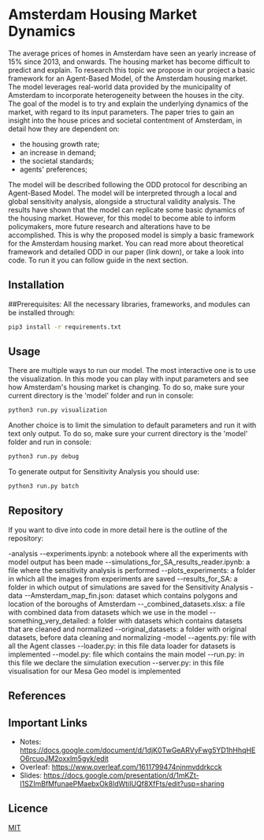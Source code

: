 # Amsterdam Housing Market Dynamics

The average prices of homes in Amsterdam have seen an yearly increase of 15\% since 2013, and onwards. The housing market has become difficult to predict and explain. To research this topic we propose in our project a basic framework for an Agent-Based Model, of the Amsterdam housing market. The model leverages real-world data provided by the municipality of Amsterdam to incorporate heterogeneity between the houses in the city. The goal of the model is to try and explain the underlying dynamics of the market, with regard to its input parameters.
The paper tries to gain an insight into the house prices and societal contentment of Amsterdam, in detail how they are dependent on:
- the housing growth rate;
- an increase in demand;
- the societal standards;
- agents' preferences; 

The model will be described following the ODD protocol for describing an Agent-Based Model. The model will be interpreted through a local and global sensitivity analysis, alongside a structural validity analysis. The results have shown that the model can replicate some basic dynamics of the housing market. However, for this model to become able to inform policymakers, more future research and alterations have to be accomplished. This is why the proposed model is simply a basic framework for the Amsterdam housing market.
You can read more about theoretical framework and detailed ODD in our paper (link down), or take a look into code. To run it you can follow guide in the next section.

## Installation

##Prerequisites:
All the necessary libraries, frameworks, and modules can be installed through:

```bash
pip3 install -r requirements.txt
```

## Usage
There are multiple ways to run our model. The most interactive one is to use the visualization. In this mode you can play with input parameters and see how Amsterdam's housing market is changing. To do so, make sure your current directory is the 'model' folder and run in console:

```bash
python3 run.py visualization
```

Another choice is to limit the simulation to default parameters and run it with text only output. To do so, make sure your current directory is the 'model' folder and run in console:

```bash
python3 run.py debug
```

To generate output for Sensitivity Analysis you should use:

```bash
python3 run.py batch
```

## Repository
If you want to dive into code in more detail here is the outline of the repository:

-analysis
    --experiments.ipynb: a notebook where all the experiments with model output has been made
    --simulations_for_SA_results_reader.ipynb: a file where the sensitivity analysis is performed
    --plots_experiments: a folder in which all the images from experiments are saved
    --results_for_SA: a folder in which output of simulations are saved for the Sensitivity Analysis
-data
    --Amsterdam_map_fin.json: dataset which contains polygons and location of the boroughs of Amsterdam
    --_combined_datasets.xlsx: a file with combined data from datasets which we use in the model
    --something_very_detailed: a folder with datasets which contains datasets that are cleaned and normalized
    --original_datasets: a folder with original datasets, before data cleaning and normalizing
-model
    --agents.py: file with all the Agent classes
    --loader.py: in this file data loader for datasets is implemented
    --model.py: file which contains the main model
    --run.py: in this file we declare the simulation execution
    --server.py: in this file visualisation for our Mesa Geo model is implemented

## References

## Important Links
- Notes: https://docs.google.com/document/d/1djK0TwGeARVyFwg5YD1hHhqHEO6rcuoJM2oxxlm5gyk/edit
- Overleaf: https://www.overleaf.com/1611799474njnmvddrkcck
- Slides: https://docs.google.com/presentation/d/1mKZt-l1SZImBfMfunaePMaebxOk8ldWtiIUQf8XfFts/edit?usp=sharing

## Licence
[MIT](https://choosealicense.com/licenses/mit/)
